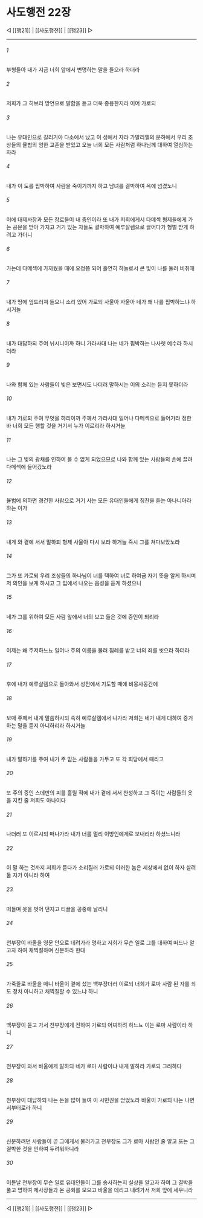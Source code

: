 # 사도행전 22장

◁ [[행21]] | [[사도행전]] | [[행23]] ▷
***

###### 1
부형들아 내가 지금 너희 앞에서 변명하는 말을 들으라 하더라

###### 2
저희가 그 히브리 방언으로 말함을 듣고 더욱 종용한지라 이어 가로되

###### 3
나는 유대인으로 길리기아 다소에서 났고 이 성에서 자라 가말리엘의 문하에서 우리 조상들의 율법의 엄한 교훈을 받았고 오늘 너희 모든 사람처럼 하나님께 대하여 열심하는 자라

###### 4
내가 이 도를 핍박하여 사람을 죽이기까지 하고 남녀를 결박하여 옥에 넘겼노니

###### 5
이에 대제사장과 모든 장로들이 내 증인이라 또 내가 저희에게서 다메섹 형제들에게 가는 공문을 받아 가지고 거기 있는 자들도 결박하여 예루살렘으로 끌어다가 형벌 받게 하려고 가더니

###### 6
가는데 다메섹에 가까웠을 때에 오정쯤 되어 홀연히 하늘로서 큰 빛이 나를 둘러 비취매

###### 7
내가 땅에 엎드러져 들으니 소리 있어 가로되 사울아 사울아 네가 왜 나를 핍박하느냐 하시거늘

###### 8
내가 대답하되 주여 뉘시니이까 하니 가라사대 나는 네가 핍박하는 나사렛 예수라 하시더라

###### 9
나와 함께 있는 사람들이 빛은 보면서도 나더러 말하시는 이의 소리는 듣지 못하더라

###### 10
내가 가로되 주여 무엇을 하리이까 주께서 가라사대 일어나 다메섹으로 들어가라 정한 바 너희 모든 행할 것을 거기서 누가 이르리라 하시거늘

###### 11
나는 그 빛의 광채를 인하여 볼 수 없게 되었으므로 나와 함께 있는 사람들의 손에 끌려 다메섹에 들어갔노라

###### 12
율법에 의하면 경건한 사람으로 거기 사는 모든 유대인들에게 칭찬을 듣는 아나니아라 하는 이가

###### 13
내게 와 곁에 서서 말하되 형제 사울아 다시 보라 하거늘 즉시 그를 쳐다보았노라

###### 14
그가 또 가로되 우리 조상들의 하나님이 너를 택하여 너로 하여금 자기 뜻을 알게 하시며 저 의인을 보게 하시고 그 입에서 나오는 음성을 듣게 하셨으니

###### 15
네가 그를 위하여 모든 사람 앞에서 너의 보고 들은 것에 증인이 되리라

###### 16
이제는 왜 주저하느뇨 일어나 주의 이름을 불러 침례를 받고 너의 죄를 씻으라 하더라

###### 17
후에 내가 예루살렘으로 돌아와서 성전에서 기도할 때에 비몽사몽간에

###### 18
보매 주께서 내게 말씀하시되 속히 예루살렘에서 나가라 저희는 네가 내게 대하여 증거하는 말을 듣지 아니하리라 하시거늘

###### 19
내가 말하기를 주여 내가 주 믿는 사람들을 가두고 또 각 회당에서 때리고

###### 20
또 주의 증인 스데반의 피를 흘릴 적에 내가 곁에 서서 찬성하고 그 죽이는 사람들의 옷을 지킨 줄 저희도 아나이다

###### 21
나더러 또 이르시되 떠나가라 내가 너를 멀리 이방인에게로 보내리라 하셨느니라

###### 22
이 말 하는 것까지 저희가 듣다가 소리질러 가로되 이러한 놈은 세상에서 없이 하자 살려둘 자가 아니라 하여

###### 23
떠들며 옷을 벗어 던지고 티끌을 공중에 날리니

###### 24
천부장이 바울을 영문 안으로 데려가라 명하고 저희가 무슨 일로 그를 대하여 떠드나 알고자 하여 채찍질하며 신문하라 한대

###### 25
가죽줄로 바울을 매니 바울이 곁에 섰는 백부장더러 이르되 너희가 로마 사람 된 자를 죄도 정치 아니하고 채찍질할 수 있느냐 하니

###### 26
백부장이 듣고 가서 천부장에게 전하여 가로되 어찌하려 하느뇨 이는 로마 사람이라 하니

###### 27
천부장이 와서 바울에게 말하되 네가 로마 사람이냐 내게 말하라 가로되 그러하다

###### 28
천부장이 대답하되 나는 돈을 많이 들여 이 시민권을 얻었노라 바울이 가로되 나는 나면서부터로라 하니

###### 29
신문하려던 사람들이 곧 그에게서 물러가고 천부장도 그가 로마 사람인 줄 알고 또는 그 결박한 것을 인하여 두려워하니라

###### 30
이튿날 천부장이 무슨 일로 유대인들이 그를 송사하는지 실상을 알고자 하여 그 결박을 풀고 명하여 제사장들과 온 공회를 모으고 바울을 데리고 내려가서 저희 앞에 세우니라

***
◁ [[행21]] | [[사도행전]] | [[행23]] ▷